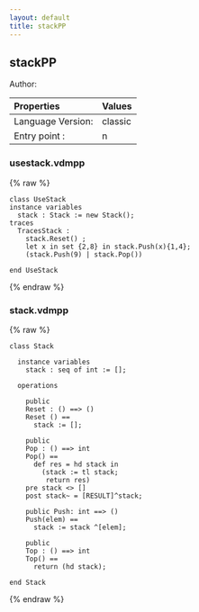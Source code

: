 ```yaml
---
layout: default
title: stackPP
---
```


## stackPP
Author: 




| Properties | Values          |
| :------------ | :---------- |
|Language Version:| classic|
|Entry point     :| n|


### usestack.vdmpp

{% raw %}
~~~
class UseStack
instance variables
  stack : Stack := new Stack();
traces
  TracesStack :
    stack.Reset() ;
    let x in set {2,8} in stack.Push(x){1,4};
    (stack.Push(9) | stack.Pop())

end UseStack
~~~
{% endraw %}

### stack.vdmpp

{% raw %}
~~~
class Stack

  instance variables
    stack : seq of int := [];

  operations

    public
    Reset : () ==> ()
    Reset () ==
      stack := [];

    public
    Pop : () ==> int
    Pop() ==
      def res = hd stack in
        (stack := tl stack;
         return res)
    pre stack <> []
    post stack~ = [RESULT]^stack;

    public Push: int ==> ()
    Push(elem) ==
      stack := stack ^[elem];

    public
    Top : () ==> int
    Top() ==
      return (hd stack);

end Stack
~~~
{% endraw %}

